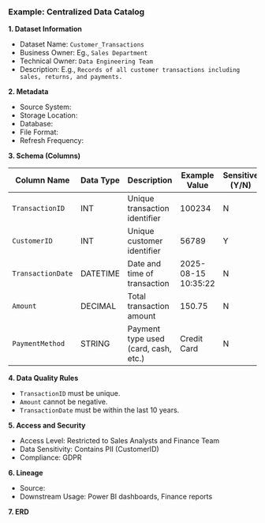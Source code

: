 ### Example: Centralized Data Catalog

**1. Dataset Information**

* Dataset Name: `Customer_Transactions`
* Business Owner: Eg., `Sales Department`
* Technical Owner: `Data Engineering Team`
* Description: E.g., `Records of all customer transactions including sales, returns, and payments.`

**2. Metadata**

* Source System: 
* Storage Location: 
* Database: 
* File Format: 
* Refresh Frequency: 

**3. Schema (Columns)**

| Column Name       | Data Type | Description                          | Example Value       | Sensitive (Y/N) |
| ----------------- | --------- | ------------------------------------ | ------------------- | --------------- |
| `TransactionID`   | INT       | Unique transaction identifier        | 100234              | N               |
| `CustomerID`      | INT       | Unique customer identifier           | 56789               | Y               |
| `TransactionDate` | DATETIME  | Date and time of transaction         | 2025-08-15 10:35:22 | N               |
| `Amount`          | DECIMAL   | Total transaction amount             | 150.75              | N               |
| `PaymentMethod`   | STRING    | Payment type used (card, cash, etc.) | Credit Card         | N               |

**4. Data Quality Rules**

* `TransactionID` must be unique.
* `Amount` cannot be negative.
* `TransactionDate` must be within the last 10 years.

**5. Access and Security**

* Access Level: Restricted to Sales Analysts and Finance Team
* Data Sensitivity: Contains PII (CustomerID)
* Compliance: GDPR

**6. Lineage**

* Source: 
* Downstream Usage: Power BI dashboards, Finance reports

**7. ERD**

